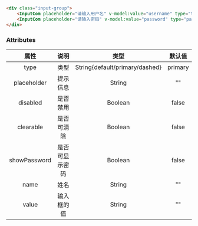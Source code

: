 <div class="inputs-wrapper">
<input-index></input-index>
</div>

<style>
.inputs-wrapper{
    width: 100%;
    margin-top: 10%;
    margin-left: 30%;
}
</style>

```html
<div class="input-group">
    <InputCom placeholder="请输入用户名" v-model:value="username" type="text" :clearable="true"></InputCom>
    <InputCom placeholder="请输入密码" v-model:value="password" type="password" :clearable= "false" :show-password="true"></InputCom>
</div>
```

### Attributes
|  属性  |  说明   | 类型  | 默认值 |
|:--:|:-----:| :----:| :----:|
| type |  类型 | String{default/primary/dashed} |  primary  |
| placeholder |  提示信息  | String |  ""  |
| disabled |  是否禁用  | Boolean |  false  |
| clearable |  是否可清除  | Boolean |  false |
| showPassword |  是否可显示密码  | Boolean |  false |
| name |  姓名  | String |  "" |
| value |  输入框的值  | String |  "" |